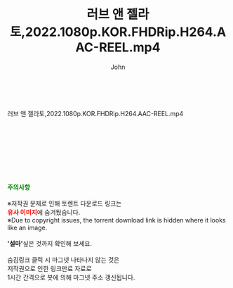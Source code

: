﻿---
layout: post
title:  "러브 앤 젤라토,2022.1080p.KOR.FHDRip.H264.AAC-REEL.mp4"
author: John
categories: [ 영화 ]
tags: [  ]
image:  
description: "러브 앤 젤라토,2022.1080p.KOR.FHDRip.H264.AAC-REEL.mp4 torrent 정보 공유"
toc: true
toc_sticky: true
---

<br>
<div class="view-img">
<a class="view_image" href="https://torrentmobile59.com/bbs/view_image.php?fn=%2Fdata%2Ffile%2Fmovie%2F1040166537_P0vuaGiy_1a3e6bba336d7a23e0dbf1c35a2524a6e7ccf805.jpg" target="_blank"><img alt="" class="img-tag" content="https://torrentmobile59.com/data/file/movie/1040166537_P0vuaGiy_1a3e6bba336d7a23e0dbf1c35a2524a6e7ccf805.jpg" itemprop="image" src="https://torrentmobile59.com/data/file/movie/1040166537_P0vuaGiy_1a3e6bba336d7a23e0dbf1c35a2524a6e7ccf805.jpg"/></a></div><div class="view-content" itemprop="description">
<p>러브 앤 젤라토,2022.1080p.KOR.FHDRip.H264.AAC-REEL.mp4<br/></p> </div>
    
<br><br><br><br><br><br><br>
<p data-ke-size="size16"><b><span style="color: green;">주의사항</span></b><br /><br />※저작권 문제로 인해 토렌트 다운로드 링크는<br /><b><span style="color: red;">유사 이미지</span></b>에 숨겨뒀습니다.<br />※Due to copyright issues, the torrent download link is hidden where it looks like an image.<br /><br /><b>'설마'</b>싶은 것까지 확인해 보세요.<br /><br />숨김링크 클릭 시 마그넷 나타나지 않는 것은<br />저작권으로 인한 링크만료 자료로<br />1시간 간격으로 봇에 의해 마그넷 주소 갱신됩니다.</p>
